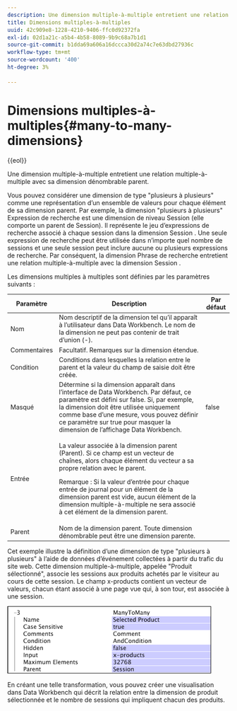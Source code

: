 ```yaml
---
description: Une dimension multiple-à-multiple entretient une relation multiple-à-multiple avec sa dimension dénombrable parent.
title: Dimensions multiples-à-multiples
uuid: 42c909e8-1228-4210-9406-ffc0d92372fa
exl-id: 02d1a21c-a5b4-4b58-8089-9b9c68a7b1d1
source-git-commit: b1dda69a606a16dccca30d2a74c7e63dbd27936c
workflow-type: tm+mt
source-wordcount: '400'
ht-degree: 3%

---
```


# Dimensions multiples-à-multiples{#many-to-many-dimensions}

{{eol}}

Une dimension multiple-à-multiple entretient une relation multiple-à-multiple avec sa dimension dénombrable parent.

Vous pouvez considérer une dimension de type &quot;plusieurs à plusieurs&quot; comme une représentation d’un ensemble de valeurs pour chaque élément de sa dimension parent. Par exemple, la dimension &quot;plusieurs à plusieurs&quot; Expression de recherche est une dimension de niveau Session (elle comporte un parent de Session). Il représente le jeu d’expressions de recherche associé à chaque session dans la dimension Session . Une seule expression de recherche peut être utilisée dans n’importe quel nombre de sessions et une seule session peut inclure aucune ou plusieurs expressions de recherche. Par conséquent, la dimension Phrase de recherche entretient une relation multiple-à-multiple avec la dimension Session .

Les dimensions multiples à multiples sont définies par les paramètres suivants :

<table id="table_A6D495008DFF4DD28A3ECD718D775E54"> 
 <thead> 
  <tr> 
   <th colname="col1" class="entry"> Paramètre </th> 
   <th colname="col2" class="entry"> Description </th> 
   <th colname="col3" class="entry"> Par défaut </th> 
  </tr> 
 </thead>
 <tbody> 
  <tr> 
   <td colname="col1"> Nom </td> 
   <td colname="col2"> Nom descriptif de la dimension tel qu’il apparaît à l’utilisateur dans Data Workbench. Le nom de la dimension ne peut pas contenir de trait d’union (-). </td> 
   <td colname="col3"> </td> 
  </tr> 
  <tr> 
   <td colname="col1"> Commentaires </td> 
   <td colname="col2"> Facultatif. Remarques sur la dimension étendue. </td> 
   <td colname="col3"> </td> 
  </tr> 
  <tr> 
   <td colname="col1"> Condition </td> 
   <td colname="col2"> Conditions dans lesquelles la relation entre le parent et la valeur du champ de saisie doit être créée. </td> 
   <td colname="col3"> </td> 
  </tr> 
  <tr> 
   <td colname="col1"> Masqué </td> 
   <td colname="col2"> Détermine si la dimension apparaît dans l’interface de Data Workbench. Par défaut, ce paramètre est défini sur false. Si, par exemple, la dimension doit être utilisée uniquement comme base d’une mesure, vous pouvez définir ce paramètre sur true pour masquer la dimension de l’affichage Data Workbench. </td> 
   <td colname="col3"> false </td> 
  </tr> 
  <tr> 
   <td colname="col1"> Entrée </td> 
   <td colname="col2"> <p>La valeur associée à la dimension parent (Parent). Si ce champ est un vecteur de chaînes, alors chaque élément du vecteur a sa propre relation avec le parent. </p> <p> <p>Remarque : Si la valeur d’entrée pour chaque entrée de journal pour un élément de la dimension parent est vide, aucun élément de la dimension multiple-à-multiple ne sera associé à cet élément de la dimension parent. </p> </p> </td> 
   <td colname="col3"> </td> 
  </tr> 
  <tr> 
   <td colname="col1"> Parent </td> 
   <td colname="col2"> Nom de la dimension parent. Toute dimension dénombrable peut être une dimension parente. </td> 
   <td colname="col3"> </td> 
  </tr> 
 </tbody> 
</table>

Cet exemple illustre la définition d’une dimension de type &quot;plusieurs à plusieurs&quot; à l’aide de données d’événement collectées à partir du trafic du site web. Cette dimension multiple-à-multiple, appelée &quot;Produit sélectionné&quot;, associe les sessions aux produits achetés par le visiteur au cours de cette session. Le champ x-products contient un vecteur de valeurs, chacun étant associé à une page vue qui, à son tour, est associée à une session.

![](assets/cfg_Transformation_Dim_ManytoMany.png)

En créant une telle transformation, vous pouvez créer une visualisation dans Data Workbench qui décrit la relation entre la dimension de produit sélectionnée et le nombre de sessions qui impliquent chacun des produits.
